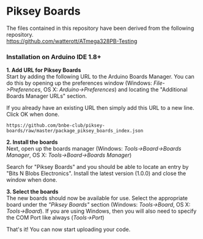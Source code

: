 # Piksey Boards
The files contained in this repository have been derived from the following repository. <br>
https://github.com/watterott/ATmega328PB-Testing

### Installation on Arduino IDE 1.8+

**1. Add URL for Piksey Boards** <br/>
Start by adding the following URL to the Arduino Boards Manager. You can do this by opening up the preferences window (Windows: *File->Preferences*, OS X: *Arduino->Preferences*) and locating the "Additional Boards Manager URLs" section. 

If you already have an existing URL then simply add this URL to a new line. Click OK when done.

   ```
   https://github.com/bnbe-club/piksey-boards/raw/master/package_piksey_boards_index.json
   ```

**2. Install the boards** <br/>
Next, open up the boards manager (Windows: *Tools->Board->Boards Manager*, OS X: *Tools->Board->Boards Manager*)

Search for "Piksey Boards" and you should be able to locate an entry by "Bits N Blobs Electronics". Install the latest version (1.0.0) and close the window when done.

**3. Select the boards** <br/>
The new boards should now be available for use. Select the appropriate board under the *"Piksey Boards"* section (Windows: *Tools->Board*, OS X: *Tools->Board*). If you are using Windows, then you will also need to specify the COM Port like always (*Tools->Port*)

 That's it! You can now start uploading your code.


